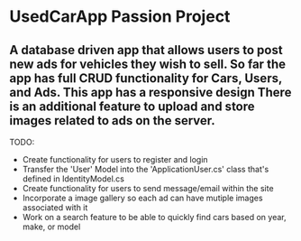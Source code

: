 # UsedCarApp Passion Project
A database driven app that allows users to post new ads for vehicles they wish to sell.
So far the app has full CRUD functionality for Cars, Users, and Ads.
This app has a responsive design
There is an additional feature to upload and store images related to ads on the server.
---
TODO:
- Create functionality for users to register and login
- Transfer the 'User' Model into the 'ApplicationUser.cs' class that's defined in IdentityModel.cs
- Create functionality for users to send message/email within the site
- Incorporate a image gallery so each ad can have mutiple images associated with it
- Work on a search feature to be able to quickly find cars based on year, make, or model
